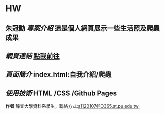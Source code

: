 # HW
**朱冠勳**
*專案介紹*
這是個人網頁展示一些生活照及爬蟲成果
---
*網頁連結*
[點我前往](https://eric-0215.github.io/HW/)
---
*頁面簡介*
index.html:自我介紹/爬蟲
---
*使用技術*
HTML /CSS /Github Pages
---
**作者**
靜宜大學資科系學生，聯絡方式:s1120107@O365.st.pu.edu.tw。
